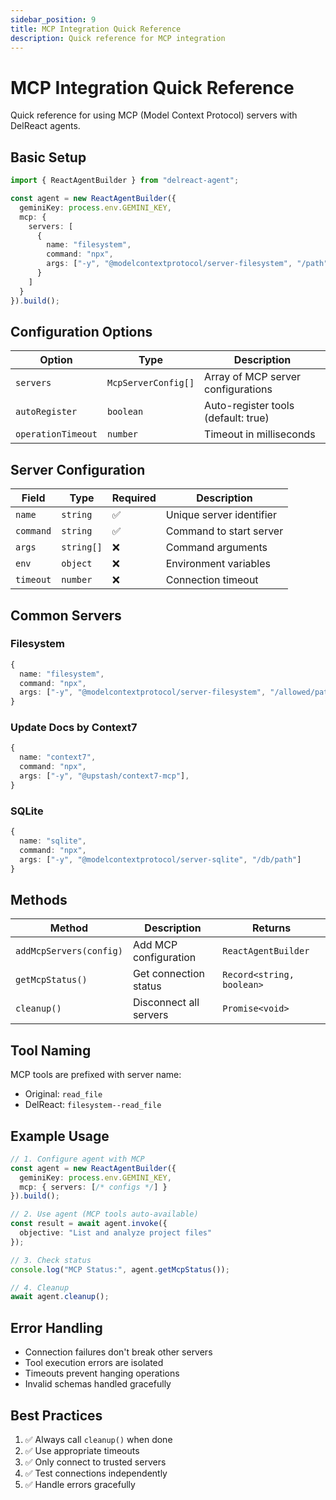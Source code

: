 ```yaml
---
sidebar_position: 9
title: MCP Integration Quick Reference
description: Quick reference for MCP integration
---
```


# MCP Integration Quick Reference

Quick reference for using MCP (Model Context Protocol) servers with DelReact agents.

## Basic Setup

```typescript
import { ReactAgentBuilder } from "delreact-agent";

const agent = new ReactAgentBuilder({
  geminiKey: process.env.GEMINI_KEY,
  mcp: {
    servers: [
      {
        name: "filesystem",
        command: "npx",
        args: ["-y", "@modelcontextprotocol/server-filesystem", "/path"]
      }
    ]
  }
}).build();
```

## Configuration Options

| Option | Type | Description |
|--------|------|-------------|
| `servers` | `McpServerConfig[]` | Array of MCP server configurations |
| `autoRegister` | `boolean` | Auto-register tools (default: true) |
| `operationTimeout` | `number` | Timeout in milliseconds |

## Server Configuration

| Field | Type | Required | Description |
|-------|------|----------|-------------|
| `name` | `string` | ✅ | Unique server identifier |
| `command` | `string` | ✅ | Command to start server |
| `args` | `string[]` | ❌ | Command arguments |
| `env` | `object` | ❌ | Environment variables |
| `timeout` | `number` | ❌ | Connection timeout |

## Common Servers

### Filesystem
```typescript
{
  name: "filesystem",
  command: "npx",
  args: ["-y", "@modelcontextprotocol/server-filesystem", "/allowed/path"]
}
```

### Update Docs by Context7
```typescript
{
  name: "context7",
  command: "npx",
  args: ["-y", "@upstash/context7-mcp"],
}
```

### SQLite
```typescript
{
  name: "sqlite",
  command: "npx", 
  args: ["-y", "@modelcontextprotocol/server-sqlite", "/db/path"]
}
```

## Methods

| Method | Description | Returns |
|--------|-------------|---------|
| `addMcpServers(config)` | Add MCP configuration | `ReactAgentBuilder` |
| `getMcpStatus()` | Get connection status | `Record<string, boolean>` |
| `cleanup()` | Disconnect all servers | `Promise<void>` |

## Tool Naming

MCP tools are prefixed with server name:
- Original: `read_file`
- DelReact: `filesystem--read_file`

## Example Usage

```typescript
// 1. Configure agent with MCP
const agent = new ReactAgentBuilder({
  geminiKey: process.env.GEMINI_KEY,
  mcp: { servers: [/* configs */] }
}).build();

// 2. Use agent (MCP tools auto-available)
const result = await agent.invoke({
  objective: "List and analyze project files"
});

// 3. Check status
console.log("MCP Status:", agent.getMcpStatus());

// 4. Cleanup
await agent.cleanup();
```

## Error Handling

- Connection failures don't break other servers
- Tool execution errors are isolated
- Timeouts prevent hanging operations
- Invalid schemas handled gracefully

## Best Practices

1. ✅ Always call `cleanup()` when done
2. ✅ Use appropriate timeouts
3. ✅ Only connect to trusted servers
4. ✅ Test connections independently
5. ✅ Handle errors gracefully